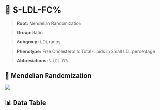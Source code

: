 # 🧪 S-LDL-FC%

> **Root:** Mendelian Randomization

> **Group:** Ratio  

> **Subgroup:** LDL ratios

> **Phenotype:** Free Cholesterol to Total-Lipids in Small LDL percentage  

> **Abbreviations:** `S-LDL-FC%`

## 🧬 Mendelian Randomization  

<img src="/MR/Figures/Inverse/S-LDL-FC%.png"/>


## 📊 Data Table


<CsvTableMRI src="/MR/Data/Inverse/S-LDL-FC%.csv"/>
